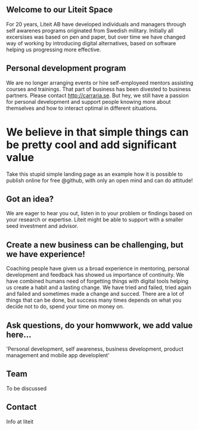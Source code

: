 ## Welcome to our Liteit Space
For 20 years, Liteit AB have developed individuals and managers through self awarenes programs originated from Swedish military. Initially all excersises was based on pen and paper, but over time we have changed way of working by introducing digital alternatives, based on software helping us progressing more effective. 

## Personal development program
We are no longer arranging events or hire self-employeed mentors assisting courses and trainings. That part of business has been divested to business partners. Please contact http://carraria.se. But hey, we still have a passion for personal development and support people knowing more about themselves and how to interact optimal in different situations.   

# We believe in that simple things can be pretty cool and add significant value
Take this stupid simple landing page as an example how it is possible to publish online for free @github, with only an open mind and can do attitude! 

## Got an idea? 
We are eager to hear you out, listen in to your problem or findings based on your research or expertise. Liteit might be able to support with a smaller seed investment and advisor. 

## Create a new business can be challenging, but we have experience!
Coaching people have given us a broad experience in mentoring, personal development and feedback has showed us importance of continuity. We have combined humans need of forgetting things with digital tools helping us create a habit and a lasting change. We have tried and failed, tried again and failed and sometimes made a change and succed. There are a lot of things that can be done, but success many times depends on what you decide not to do, spend your time on money on. 

## Ask questions, do your homwwork, we add value here...
'Personal development, self awareness, business development, product management and mobile app developlent'

## Team
To be discussed

## Contact
Info at liteit



